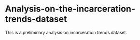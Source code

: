 # Analysis-on-the-incarceration-trends-dataset
This is a preliminary analysis on incarceration trends dataset. 
